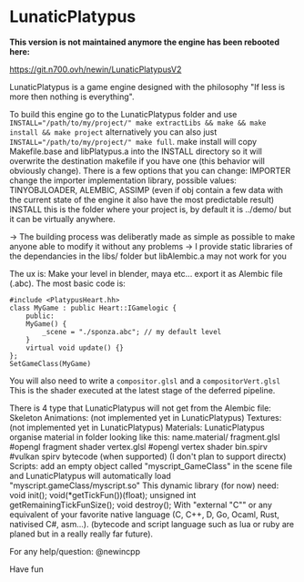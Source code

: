 LunaticPlatypus
=======

**This version is not maintained anymore the engine has been rebooted here:**

https://git.n700.ovh/newin/LunaticPlatypusV2

LunaticPlatypus is a game engine designed with the philosophy "If less is more then nothing is everything".

To build this engine go to the LunaticPlatypus folder and use `INSTALL="/path/to/my/project/" make extractLibs && make && make install && make project` alternatively you can also just `INSTALL="/path/to/my/project/" make full`.
make install will copy Makefile.base and libPlatypus.a into the INSTALL directory so it will overwrite the destination makefile if you have one (this behavior will obviously change).
There is a few options that you can change:
IMPORTER change the importer implementation library, possible values: TINYOBJLOADER, ALEMBIC, ASSIMP (even if obj contain a few data with the current state of the engine it also have the most predictable result)
INSTALL this is the folder where your project is, by default it is ../demo/ but it can be virtually anywhere.

-> The building process was deliberatly made as simple as possible to make anyone able to modify it without any problems
-> I provide static libraries of the dependancies in the libs/ folder but libAlembic.a may not work for you



The ux is:
Make your level in blender, maya etc... export it as Alembic file (.abc).
The most basic code is:
```
#include <PlatypusHeart.hh>
class MyGame : public Heart::IGamelogic {
    public:
	MyGame() {
	    _scene = "./sponza.abc"; // my default level
	}
	virtual void update() {}
};
SetGameClass(MyGame)
```
You will also need to write a `compositor.glsl` and a `compositorVert.glsl`
This is the shader executed at the latest stage of the deferred pipeline.

There is 4 type that LunaticPlatypus will not get from the Alembic file:
Skeleton Animations: (not implemented yet in LunaticPlatypus)
Textures: (not implemented yet in LunaticPlatypus)
Materials: LunaticPlatypus organise material in folder looking like this:
name.material/
fragment.glsl #opengl fragment shader
vertex.glsl #opengl vertex shader
bin.spirv #vulkan spirv bytecode (when supported)
(I don't plan to support directx)
Scripts: add an empty object called "myscript_GameClass" in the scene file and LunaticPlatypus will automatically load "myscript.gameClass/myscript.so"
This dynamic library (for now) need:
void init();
void(*getTickFun())(float);
unsigned int getRemainingTickFunSize();
void destroy();
With "external "C"" or any equivalent of your favorite native language (C, C++, D, Go, Ocaml, Rust, nativised C#, asm...). (bytecode and script language such as lua or ruby are planed but in a really really far future).



For any help/question: @newincpp

Have fun
